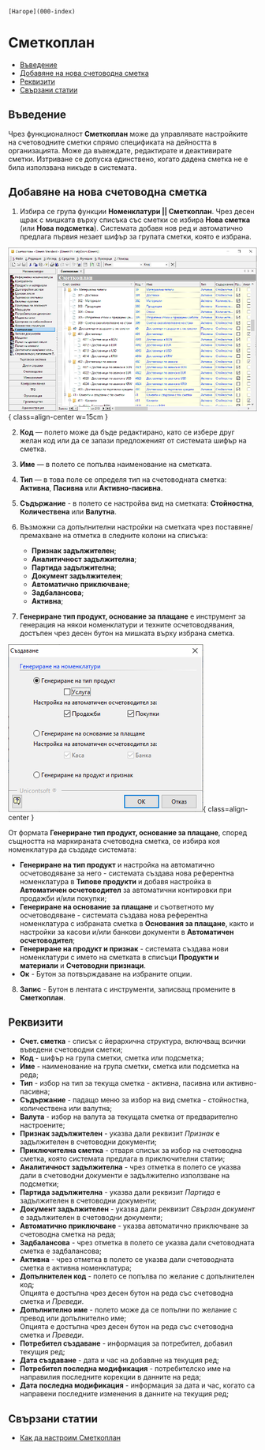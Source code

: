 ```{only} html
[Нагоре](000-index)
```

# **Сметкоплан**

- [Въведение](#въведение)  
- [Добавяне на нова счетоводна сметка](#добавяне-на-нова-счетоводна-сметка)  
- [Реквизити](#реквизити)  
- [Свързани статии](#свързани-статии)  

## **Въведение**

Чрез функционалност **Сметкоплан** може да управлявате настройките на счетоводните сметки спрямо спецификата на дейността в организацията. Може да въвеждате, редактирате и деактивирате сметки. Изтриване се допуска единствено, когато дадена сметка не е била използвана никъде в системата.  

## **Добавяне на нова счетоводна сметка**

1) Избира се група функции **Номенклатури || Сметкоплан**. Чрез десен щрак с мишката върху списъка със сметки се избира **Нова сметка** (или **Нова подсметка**). Системата добавя нов ред и автоматично предлага първия незает шифър за групата сметки, която е избрана.  

![](901-chart-of-acc1.png){ class=align-center w=15cm }

2) **Код**  — полето може да бъде редактирано, като се избере друг желан код или да се запази предложеният от системата шифър на сметка.

3) **Име** — в полето се попълва наименование на сметката.

4) **Тип**  —  в това поле се определя тип на счетоводната сметка: **Активна**, **Пасивна** или **Активно-пасивна**.

5) **Съдържание** - в полето се настройва вид на сметката: **Стойностна**, **Количествена** или **Валутна**.

6) Възможни са допълнителни настройки на сметката чрез поставяне/премахване на отметка в следните колони на списъка:
    - **Признак задължителен**;  
    - **Аналитичност задължителна**;  
    - **Партида задължителна**;  
    - **Документ задължителен**;  
    - **Автоматично приключване**;  
    - **Задбалансова**;  
    - **Активна**;  

7) **Генериране тип продукт, основание за плащане** е инструмент за генерация на някои номенклатури и техните осчетоводявания, достъпен чрез десен бутон на мишката върху избрана сметка.  

![](901-chart-of-acc2.png){ class=align-center }

От формата **Генериране тип продукт, основание за плащане**, според същността на маркираната счетоводна сметка, се избира коя номенклатура да създаде системата:  

- **Генериране на тип продукт** и настройка на автоматично осчетоводяване за него - системата създава нова референтна номенклатура в **Типове продукти** и добавя настройка в **Автоматичен осчетоводител** за автоматични контировки при продажби и/или покупки;    
- **Генериране на основание за плащане** и съответното му осчетоводяване - системата създава нова референтна номенклатура с избраната сметка в **Основания за плащане**, както и настройки за касови и/или банкови документи в **Автоматичен осчетоводител**;  
- **Генериране на продукт и признак** - системата създава нови номенклатури с името на сметката в списъци **Продукти и материали** и **Счетоводни признаци**.  
- **Ок** - Бутон за потвърждаване на избраните опции.  

8) **Запис** - Бутон в лентата с инструменти, записващ промените в **Сметкоплан**.

## **Реквизити**

- **Счет. сметка** - списък с йерархична структура, включващ всички въведени счетоводни сметки;  
- **Код** - шифър на група сметки, сметка или подсметка;  
- **Име** - наименование на група сметки, сметка или подсметка на реда;  
- **Тип** - избор на тип за текуща сметка - активна, пасивна или активно-пасивна;  
- **Съдържание** - падащо меню за избор на вид сметка - стойностна, количествена или валутна;  
- **Валута** - избор на валута за текущата сметка от предварително настроените;  
- **Признак задължителен** - указва дали реквизит *Признак* е задължителен в счетоводни документи;  
- **Приключителна сметка** - отваря списък за избор на счетоводна сметка, която системата предлага в приключителни статии;  
- **Аналитичност задължителна** - чрез отметка в полето се указва дали в счетоводни документи е задължително използване на подсметки;  
- **Партида задължителна** - указва дали реквизит *Партида* е задължителен в счетоводни документи;  
- **Документ задължителен** - указва дали реквизит *Свързан документ* е задължителен в счетоводни документи;  
- **Автоматично приключване** - указва автоматично приключване за счетоводна сметка на реда;  
- **Задбалансова** - чрез отметка в полето се указва дали счетоводната сметка е задбалансова;  
- **Активна** - чрез отметка в полето се указва дали счетоводната сметка е активна номенклатура;  
- **Допълнителен код** - полето се попълва по желание с допълнителен код;  
Опцията е достъпна чрез десен бутон на реда със счетоводна сметка и *Преведи*.   
- **Допълнително име** - полето може да се попълни по желание с превод или допълнително име;  
Опцията е достъпна чрез десен бутон на реда със счетоводна сметка и *Преведи*.   
- **Потребител създаване** - информация за потребител, добавил текущия ред;  
- **Дата създаване** - дата и час на добавяне на текущия ред;  
- **Потребител последна модификация** - потребителско име на направилия последните корекции в данните на реда;  
- **Дата последна модификация** - информация за дата и час, когато са направени последните изменения в данните на текущия ред;  

## **Свързани статии**

- [Как да настроим Сметкоплан](https://www.unicontsoft.com/cms/node/36)